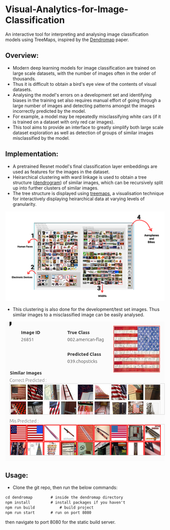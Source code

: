 # Visual-Analytics-for-Image-Classification
An interactive tool for interpreting and analysing image classification models using TreeMaps, inspired by the [Dendromap](https://arxiv.org/abs/2205.06935) paper.

## Overview:
* Modern deep learning models for image classification are trained on large scale datasets, with the number of images often in the order of thousands.
* Thus it is difficult to obtain a bird's eye view of the contents of visual datasets.
* Analysing the model's errors on a development set and identifying biases in the training set also requires manual effort of going through a large number of images and detecting patterns amongst the images incorrectly predicted by the model. 
* For example, a model may be repeatedly misclassifying white cars (if it is trained on a dataset with only red car images).
* This tool aims to provide an interface to greatly simplify both large scale dataset exploration as well as detection of groups of similar images misclassified by the model.

## Implementation:
* A pretrained Resnet model's final classification layer embeddings are used as features for the images in the dataset.
* Heirarchical clustering with ward linkage is used to obtain a tree structure ([dendrogram](https://en.wikipedia.org/wiki/Dendrogram)) of similar images, which can be recursively split up into further clusters of similar images.
* The tree structure is displayed using [treemaps](https://en.wikipedia.org/wiki/Treemapping), a visualisation technique for interactively displaying heirarchical data at varying levels of granularity.
  
![](/figs/cluster-overview.png)

* This clustering is also done for the development/test set images. Thus similar images to a misclassified image can be easily analysed.

![](/figs/america_flag.png)

## Usage:
* Clone the git repo, then run the below commands:

```
cd dendromap		# inside the dendromap directory
npm install       	# install packages if you haven't
npm run build       	# build project
npm run start		# run on port 8080
```

then navigate to port 8080 for the static build server.
